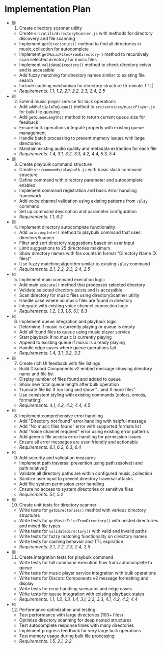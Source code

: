 # Implementation Plan

- [x] 1. Create directory scanner utility
  - Create `src/utils/directoryScanner.js` with methods for directory discovery and file scanning
  - Implement `getDirectories()` method to find all directories in music_collection for autocomplete
  - Implement `getMusicFilesFromDirectory()` method to recursively scan selected directory for music files
  - Implement `validateDirectory()` method to check directory exists and is accessible
  - Add fuzzy matching for directory names similar to existing file search
  - Include caching mechanism for directory structure (5-minute TTL)
  - _Requirements: 1.1, 1.2, 2.1, 2.2, 2.3, 2.4, 2.5_

- [x] 2. Extend music player service for bulk operations
  - Add `addMultipleToQueue()` method to `src/services/musicPlayer.js` for bulk file queuing
  - Add `getQueueLength()` method to return current queue size for feedback
  - Ensure bulk operations integrate properly with existing queue management
  - Handle batch processing to prevent memory issues with large directories
  - Maintain existing audio quality and metadata extraction for each file
  - _Requirements: 1.4, 3.1, 3.2, 3.3, 4.2, 4.4, 5.3, 5.4_

- [x] 3. Create playbulk command structure
  - Create `src/commands/playbulk.js` with basic slash command structure
  - Define command with directory parameter and autocomplete enabled
  - Implement command registration and basic error handling framework
  - Add voice channel validation using existing patterns from `/play` command
  - Set up command description and parameter configuration
  - _Requirements: 1.1, 6.2_

- [x] 4. Implement directory autocomplete functionality
  - Add `autocomplete()` method to playbulk command that uses directoryScanner
  - Filter and sort directory suggestions based on user input
  - Limit suggestions to 25 directories maximum
  - Show directory names with file counts in format "Directory Name (X files)"
  - Use fuzzy matching algorithm similar to existing `/play` command
  - _Requirements: 2.1, 2.2, 2.3, 2.4, 2.5_

- [x] 5. Implement main command execution logic
  - Add main `execute()` method that processes selected directory
  - Validate selected directory exists and is accessible
  - Scan directory for music files using directoryScanner utility
  - Handle case where no music files are found in directory
  - Integrate with existing voice channel connection logic
  - _Requirements: 1.2, 1.3, 1.6, 6.1, 6.3_

- [x] 6. Implement queue integration and playback logic
  - Determine if music is currently playing or queue is empty
  - Add all found files to queue using music player service
  - Start playback if no music is currently playing
  - Append to existing queue if music is already playing
  - Handle edge cases where queue operations fail
  - _Requirements: 1.4, 3.1, 3.2, 3.3_

- [x] 7. Create rich UI feedback with file listings
  - Build Discord Components v2 embed message showing directory name and file list
  - Display number of files found and added to queue
  - Show new total queue length after bulk operation
  - Truncate file list if too long and show "...and X more files"
  - Use consistent styling with existing commands (colors, emojis, formatting)
  - _Requirements: 4.1, 4.2, 4.3, 4.4, 4.5_

- [x] 8. Implement comprehensive error handling
  - Add "Directory not found" error handling with helpful message
  - Add "No music files found" error with supported formats list
  - Add "Voice channel required" error using existing error patterns
  - Add generic file access error handling for permission issues
  - Ensure all error messages are user-friendly and actionable
  - _Requirements: 6.1, 6.2, 6.3, 6.4_

- [x] 9. Add security and validation measures
  - Implement path traversal prevention using path.resolve() and path.relative()
  - Validate all directory paths are within configured music_collection
  - Sanitize user input to prevent directory traversal attacks
  - Add file system permission error handling
  - Ensure no access to system directories or sensitive files
  - _Requirements: 5.1, 5.2_

- [x] 10. Create unit tests for directory scanner
  - Write tests for `getDirectories()` method with various directory structures
  - Write tests for `getMusicFilesFromDirectory()` with nested directories and mixed file types
  - Write tests for `validateDirectory()` with valid and invalid paths
  - Write tests for fuzzy matching functionality on directory names
  - Write tests for caching behavior and TTL expiration
  - _Requirements: 2.1, 2.2, 2.3, 2.4, 2.5_

- [x] 11. Create integration tests for playbulk command
  - Write tests for full command execution flow from autocomplete to queue
  - Write tests for music player service integration with bulk operations
  - Write tests for Discord Components v2 message formatting and display
  - Write tests for error handling scenarios and edge cases
  - Write tests for queue integration with existing playback states
  - _Requirements: 1.1, 1.2, 1.3, 1.4, 3.1, 3.2, 3.3, 4.1, 4.2, 4.3, 4.4_

- [x] 12. Performance optimization and testing
  - Test performance with large directories (100+ files)
  - Optimize directory scanning for deep nested structures
  - Test autocomplete response times with many directories
  - Implement progress feedback for very large bulk operations
  - Test memory usage during bulk file processing
  - _Requirements: 1.5, 2.1, 2.2_